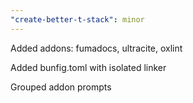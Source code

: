```yaml
---
"create-better-t-stack": minor
---
```


Added addons: fumadocs, ultracite, oxlint

Added bunfig.toml with isolated linker

Grouped addon prompts